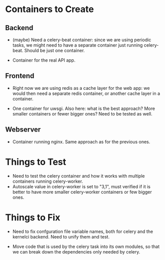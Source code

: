 # Containers to Create

## Backend

* (maybe) Need a celery-beat container: since we are using periodic tasks, we might need to have a separate container just running celery-beat. Should be just one container.

* Container for the real API app.

## Frontend

* Right now we are using redis as a cache layer for the web app: we would then need a separate redis container, or another cache layer in a container.

* One container for uwsgi. Also here: what is the best approach? More smaller containers or fewer bigger ones? Need to be tested as well.

## Webserver

* Container running nginx. Same approach as for the previous ones.

# Things to Test

* Need to test the celery container and how it works with multiple containers running celery-worker.
* Autoscale value in celery-worker is set to "3,1", must verified if it is better to have more smaller celery-worker containers or few bigger ones.

# Things to Fix

* Need to fix confguration file variable names, both for celery and the kernelci backend. Need to unify them and test.

* Move code that is used by the celery task into its own modules, so that we can break down the dependencies only needed by celery.
